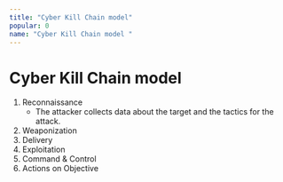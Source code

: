 ```yaml
---
title: "Cyber ​​Kill Chain model"
popular: 0
name: "Cyber ​​Kill Chain model "
---
```


# Cyber ​​Kill Chain model

1. Reconnaissance
   - The attacker collects data about the target and the tactics for the attack.
1. Weaponization
1. Delivery
1. Exploitation
1. Command & Control
1. Actions on Objective
